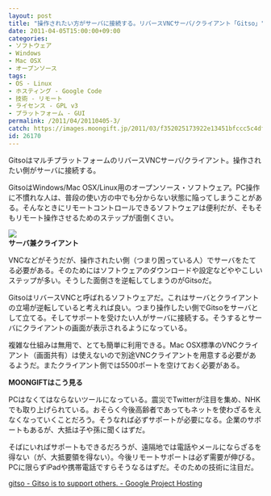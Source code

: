 ```yaml
---
layout: post
title: "操作されたい方がサーバに接続する。リバースVNCサーバ/クライアント「Gitso」"
date: 2011-04-05T15:00:00+09:00
categories:
- ソフトウェア
- Windows
- Mac OSX
- オープンソース
tags: 
- OS - Linux
- ホスティング - Google Code
- 技術 - リモート
- ライセンス - GPL v3
- プラットフォーム - GUI
permalink: /2011/04/20110405-3/
catch: https://images.moongift.jp/2011/03/f352025173922e13451bfccc5c4dfa77.png
id: 26170
---
```

GitsoはマルチプラットフォームのリバースVNCサーバ/クライアント。操作されたい側がサーバに接続する。

  

GitsoはWindows/Mac OSX/Linux用のオープンソース・ソフトウェア。PC操作に不慣れな人は、普段の使い方の中でも分からない状態に陥ってしまうことがある。そんなときにリモートコントロールできるソフトウェアは便利だが、そもそもリモート操作させるためのステップが面倒くさい。

  

![](https://images.moongift.jp/2011/03/f352025173922e13451bfccc5c4dfa77.png)  
**サーバ兼クライアント**

  

VNCなどがそうだが、操作されたい側（つまり困っている人）でサーバをたてる必要がある。そのためにはソフトウェアのダウンロードや設定などややこしいステップが多い。そうした面倒さを逆転してしまうのがGitsoだ。

  
<!--more-->  

GitsoはリバースVNCと呼ばれるソフトウェアだ。これはサーバとクライアントの立場が逆転していると考えれば良い。つまり操作したい側でGitsoをサーバとして立てる。そしてサポートを受けたい人がサーバに接続する。そうするとサーバにクライアントの画面が表示されるようになっている。

  

複雑な仕組みは無用で、とても簡単に利用できる。Mac OSX標準のVNCクライアント（画面共有）は使えないので別途VNCクライアントを用意する必要があるようだ。またクライアント側では5500ポートを空けておく必要がある。

  
  
  

**MOONGIFTはこう見る**

  

PCはなくてはならないツールになっている。震災でTwitterが注目を集め、NHKでも取り上げられている。おそらく今後高齢者であってもネットを使わざるをえなくなっていくことだろう。そうなれば必ずサポートが必要になる。企業のサポートもあるが、大抵は子や孫に聞くはずだ。

  

そばにいればサポートもできるだろうが、遠隔地では電話やメールにならざるを得ない（が、大抵要領を得ない）。今後リモートサポートは必ず需要が伸びる。PCに限らずiPadや携帯電話ですらそうなるはずだ。そのための技術に注目だ。

  

[gitso - Gitso is to support others. - Google Project Hosting](http://code.google.com/p/gitso/)

